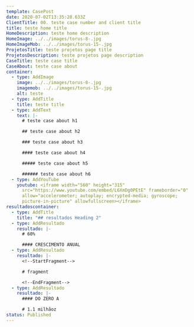 ```yaml
---
template: CasePost
date: 2020-07-02T13:35:28.633Z
ClientTitle: 00. teste case number and client title
title: teste home title
HomeDescription: teste home description
HomeImage: ../../images/torus-8-.jpg
HomeImageMob: ../../images/torus-15-.jpg
ProjetosTitle: teste projetos page title
ProjetosDescription: teste projetos page description
CaseTitle: teste case title
CaseAbout: teste case about
container:
  - type: AddImage
    image: ../../images/torus-8-.jpg
    imagemob: ../../images/torus-15-.jpg
    alt: teste
  - type: AddTitle
    title: teste title
  - type: AddText
    text: |-
      # teste case about h1

      ## teste case about h2

      ### teste case about h3

      #### teste case about h4

      ##### teste case about h5

      ###### teste case about h6
  - type: AddYouTube
    youtube: <iframe width="560" height="315"
      src="https://www.youtube.com/embed/L6XmDg0PEtE" frameborder="0"
      allow="accelerometer; autoplay; encrypted-media; gyroscope;
      picture-in-picture" allowfullscreen></iframe>
resultadoscontainer:
  - type: AddTitle
    title: "## resultados Heading 2"
  - type: AddResultado
    resultado: |-
      # 60%

      #### CRESCIMENTO ANUAL
  - type: AddResultado
    resultado: |-
      <!--StartFragment-->

      # fragment

      <!--EndFragment-->
  - type: AddResultado
    resultado: |-
      #### DO ZERO A

      # 1.1 milhãoz
status: Published
---
```

